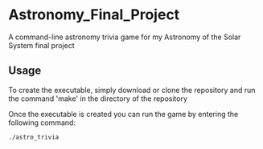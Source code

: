 # Astronomy_Final_Project
A command-line astronomy trivia game for my Astronomy of the Solar System final project

## Usage
To create the executable, simply download or clone the repository and run the command 'make' in the directory of the repository

Once the executable is created you can run the game by entering the following command:

`./astro_trivia`
